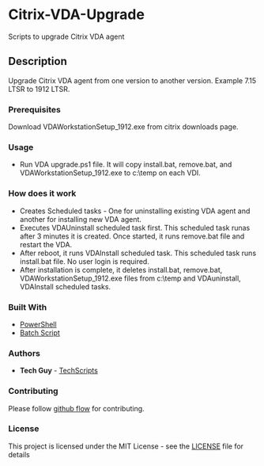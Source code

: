 # Citrix-VDA-Upgrade

Scripts to upgrade Citrix VDA agent

## Description

Upgrade Citrix VDA agent from one version to another version. Example 7.15 LTSR to 1912 LTSR.

### Prerequisites

Download VDAWorkstationSetup_1912.exe from citrix downloads page. 

### Usage

*  Run VDA upgrade.ps1 file. It will copy install.bat, remove.bat, and VDAWorkstationSetup_1912.exe to c:\temp on each VDI.

### How does it work

*  Creates Scheduled tasks - One for uninstalling existing VDA agent and another for installing new VDA agent.
*  Executes VDAUninstall scheduled task first. This scheduled task runas after 3 minutes it is created. Once started, it runs remove.bat    file and restart the VDA.
*  After reboot, it runs VDAInstall scheduled task. This scheduled task runs install.bat file. No user login is required.
*  After installation is complete, it deletes install.bat, remove.bat, VDAWorkstationSetup_1912.exe files from c:\temp and VDAuninstall,    VDAInstall scheduled tasks.

### Built With

* [PowerShell](https://en.wikipedia.org/wiki/PowerShell)
* [Batch Script](https://en.wikipedia.org/wiki/Batch_file)

### Authors

* **Tech Guy** - [TechScripts](https://github.com/TechScripts)

### Contributing

Please follow [github flow](https://guides.github.com/introduction/flow/index.html) for contributing.

### License

This project is licensed under the MIT License - see the [LICENSE](LICENSE) file for details

